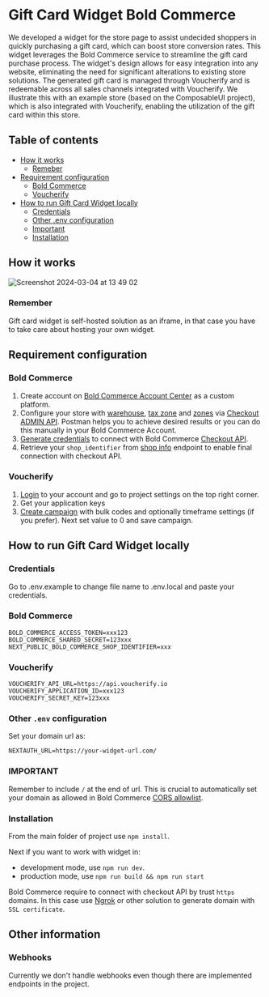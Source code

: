 # Gift Card Widget Bold Commerce

We developed a widget for the store page to assist undecided shoppers in quickly purchasing a gift card, which can boost store conversion rates. This widget leverages the Bold Commerce service to streamline the gift card purchase process. The widget's design allows for easy integration into any website, eliminating the need for significant alterations to existing store solutions. The generated gift card is managed through Voucherify and is redeemable across all sales channels integrated with Voucherify. We illustrate this with an example store (based on the ComposableUI project), which is also integrated with Voucherify, enabling the utilization of the gift card within this store.

## Table of contents
- [How it works](#how-it-works)
  - [Remeber](#remember)
- [Requirement configuration](#requirement-configuration)
  - [Bold Commerce](#bold-commerce)
  - [Voucherify](#voucherify)
- [How to run Gift Card Widget locally](#how-to-run-gift-card-widget-locally)
  - [Credentials](#credentials) 
  - [Other .env configuration](#other-env-configuration)
  - [Important](#important)
  - [Installation](#installation)

## How it works
![Screenshot 2024-03-04 at 13 49 02](https://github.com/voucherifyio/gift-card-widget-bold-commerce/assets/77458595/ca5e25d9-73ed-46b8-8558-2195b160785c)

### Remember
Gift card widget is self-hosted solution as an iframe, in that case you have to take care about hosting your own widget.

## Requirement configuration
### Bold Commerce
1. Create account on [Bold Commerce Account Center](https://developer.boldcommerce.com/guides/getting-started/quick-start) as a custom platform.
2. Configure your store with [warehouse](https://developer.boldcommerce.com/api/checkout-admin#tag/Warehouses), [tax zone](https://developer.boldcommerce.com/api/checkout-admin#tag/Tax-Zone-Settings) and [zones](https://developer.boldcommerce.com/api/checkout-admin#tag/Zones) via [Checkout ADMIN API](https://developer.boldcommerce.com/api/checkout-admin). Postman helps you to achieve desired results or you can do this manually in your Bold Commerce Account.
3. [Generate credentials](https://developer.boldcommerce.com/guides/getting-started/quick-start#generate-an-api-access-token) to connect with Bold Commerce [Checkout API](https://developer.boldcommerce.com/api-specifications).
4. Retrieve your `shop_identifier` from [shop info](https://developer.boldcommerce.com/api/shops#tag/Integrations/operation/UninstallIntegration) endpoint to enable final connection with checkout API.

### Voucherify
1. [Login](https://app.voucherify.io/#/login) to your account and go to project settings on the top right corner.
2. Get your application keys
3. [Create campaign](https://support.voucherify.io/article/47-prepaid-gift-cards-campaign) with bulk codes and optionally timeframe settings (if you prefer). Next set value to 0 and save campaign.

## How to run Gift Card Widget locally
### Credentials
Go to .env.example to change file name to .env.local and paste your credentials.
### Bold Commerce
```
BOLD_COMMERCE_ACCESS_TOKEN=xxx123
BOLD_COMMERCE_SHARED_SECRET=123xxx
NEXT_PUBLIC_BOLD_COMMERCE_SHOP_IDENTIFIER=xxx
```
### Voucherify
```
VOUCHERIFY_API_URL=https://api.voucherify.io
VOUCHERIFY_APPLICATION_ID=xxx123
VOUCHERIFY_SECRET_KEY=123xxx
```
### Other `.env` configuration
Set your domain url as:
```
NEXTAUTH_URL=https://your-widget-url.com/
```
### IMPORTANT
Remember to include `/` at the end of url. This is crucial to automatically set your domain as allowed in Bold Commerce [CORS allowlist](https://developer.boldcommerce.com/guides/checkout/checkout-getting-started#add-all-domains-to-cors-allowlist).

### Installation
From the main folder of project use
`npm install`. </br>

Next if you want to work with widget in:

- development mode, use `npm run dev`.
- production mode, use `npm run build && npm run start`

Bold Commerce require to connect with checkout API by trust `https` domains. In this case use [Ngrok](https://ngrok.com/) or other solution to generate domain with `SSL certificate`.

## Other information
### Webhooks
Currently we don't handle webhooks even though there are implemented endpoints in the project. 
